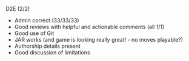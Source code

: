 D2E (2/2)
- Admin correct (33/33/33)
- Good reviews with helpful and actionable comments (all 1/1)
- Good use of Git
- JAR works (and game is looking really great! - no moves playable?)
- Authorship details present
- Good discussion of limitations